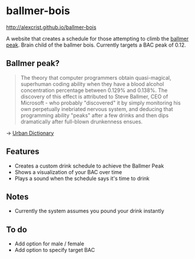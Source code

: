# ballmer-bois
http://alexcrist.github.io/ballmer-bois

A website that creates a schedule for those attempting to climb the [ballmer peak](https://imgs.xkcd.com/comics/ballmer_peak.png). Brain child of the ballmer bois. Currently targets a BAC peak of 0.12.

## Ballmer peak?
> The theory that computer programmers obtain quasi-magical, superhuman coding ability when they have a blood alcohol concentration percentage between 0.129% and 0.138%. The discovery of this effect is attributed to Steve Ballmer, CEO of Microsoft - who probably "discovered" it by simply monitoring his own perpetually inebriated nervous system, and deducing that programming ability "peaks" after a few drinks and then dips dramatically after full-blown drunkenness ensues.

→ [Urban Dictionary](http://www.urbandictionary.com/define.php?term=Ballmer%20Peak)

## Features
- Creates a custom drink schedule to achieve the Ballmer Peak
- Shows a visualization of your BAC over time
- Plays a sound when the schedule says it's time to drink

## Notes
- Currently the system assumes you pound your drink instantly

## To do
- Add option for male / female
- Add option to specify target BAC
